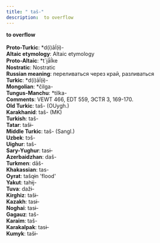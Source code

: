 ```yaml
---
title: " taš-"
description:  to overflow
---
```

<strong> to overflow</strong><br><br>
<strong>Proto-Turkic</strong>:  *d(i)āĺ(ɨ)-<br>
<strong>Altaic etymology</strong>:  Altaic etymology<br>
<strong> Proto-Altaic</strong>:  *t`i̯ā́ĺke<br>
<strong>Nostratic</strong>:  Nostratic<br>
<strong>Russian meaning</strong>:  переливаться через край, разливаться<br>
<strong>Turkic</strong>:  *d(i)āĺ(ɨ)-<br>
<strong>Mongolian</strong>:  *čilga-<br>
<strong>Tungus-Manchu</strong>:  *tilka-<br>
<strong>Comments</strong>:  VEWT 466, EDT 559, ЭСТЯ 3, 169-170.<br>
<strong>Old Turkic</strong>:  taš- (OUygh.)<br>
<strong>Karakhanid</strong>:  taš- (MK)<br>
<strong>Turkish</strong>:  taš-<br>
<strong>Tatar</strong>:  tašɨ-<br>
<strong>Middle Turkic</strong>:  taš- (Sangl.)<br>
<strong>Uzbek</strong>:  tɔš-<br>
<strong>Uighur</strong>:  taš-<br>
<strong>Sary-Yughur</strong>:  tasɨ-<br>
<strong>Azerbaidzhan</strong>:  daš-<br>
<strong>Turkmen</strong>:  dāš-<br>
<strong>Khakassian</strong>:  tas-<br>
<strong>Oyrat</strong>:  tašqɨn 'flood'<br>
<strong>Yakut</strong>:  tahɨj-<br>
<strong>Tuva</strong>:  dažɨ-<br>
<strong>Kirghiz</strong>:  tašɨ-<br>
<strong>Kazakh</strong>:  tasɨ-<br>
<strong>Noghai</strong>:  tasɨ-<br>
<strong>Gagauz</strong>:  taš-<br>
<strong>Karaim</strong>:  taš-<br>
<strong>Karakalpak</strong>:  tasɨ-<br>
<strong>Kumyk</strong>:  tašɨ-<br>


